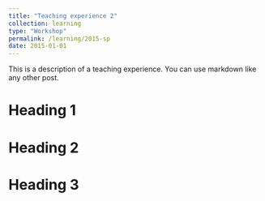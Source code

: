 ```yaml
---
title: "Teaching experience 2"
collection: learning
type: "Workshop"
permalink: /learning/2015-sp
date: 2015-01-01
---
```


This is a description of a teaching experience. You can use markdown like any other post.

Heading 1
======

Heading 2
======

Heading 3
======
